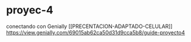 # proyec-4
conectando con Genially
[[PRECENTACION-ADAPTADO-CELULAR]] https://view.genially.com/69015ab62ca50d31d9cca5b8/guide-proyecto4
